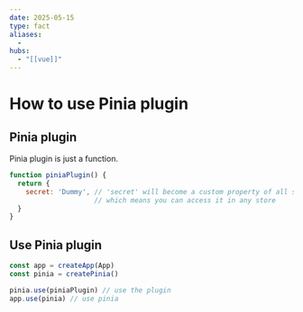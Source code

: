 ```yaml
---
date: 2025-05-15
type: fact
aliases:
  -
hubs:
  - "[[vue]]"
---
```


# How to use Pinia plugin

## Pinia plugin

Pinia plugin is just a function.
```js
function piniaPlugin() {
  return {
    secret: 'Dummy', // 'secret' will become a custom property of all stores
                     // which means you can access it in any store
  }
}
```
## Use Pinia plugin
```js
const app = createApp(App)
const pinia = createPinia()

pinia.use(piniaPlugin) // use the plugin
app.use(pinia) // use pinia
```
